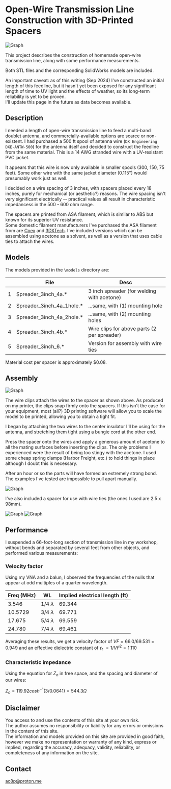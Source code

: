 # Open-Wire Transmission Line Construction with 3D-Printed Spacers

![Graph](img/Assembly.png)


This project describes the construction of homemade open-wire transmission line, along with some performance measurements.

Both STL files and the corresponding SolidWorks models are included.

An important caveat:  as of this writing (Sep 2024) I've constructed an initial length of this feedline,
but it hasn't yet been exposed for any significant length of time to UV light and the effects of weather, 
so its long-term reliability is yet to be proven.  
I'll update this page in the future as data becomes available.


## Description

I needed a length of open-wire transmission line to feed a multi-band doublet antenna, and commercially-available options are scarce or non-existent.
I had purchased a 500 ft spool of antenna wire (`DX Engineering DXE-ANTW-500`) for the antenna itself and decided to construct the feedline from the same material.
This is a 14 AWG stranded wire with a UV-resistant PVC jacket.

It appears that this wire is now only available in smaller spools (300, 150, 75 feet).
Some other wire with the same jacket diameter (0.115") would presumably work just as well.

I decided on a wire spacing of 3 inches, with spacers placed every 18 inches, purely for mechanical (or aesthetic?) reasons.
The wire spacing isn't very significant electrically -- practical values all result in characteristic impedancess in the 500 - 600 ohm range.

The spacers are printed from ASA filament, which is similar to ABS but known for its superior UV resistance.  
Some domestic filament manufacturers I've purchased the ASA filament from are [Coex](https://coex3d.com/) and [3DXTech](https://www.3dxtech.com/).
I've included versions which can be assembled using acetone as a solvent,  as well as a version that uses cable ties to attach the wires.


## Models

The models provided in the `\models` directory are:


| | File | Desc |
| :---: | --- | --- |
| 1 | Spreader_3inch_4a.* | 3 inch spreader (for welding with acetone) |
| 2 | Spreader_3inch_4a_1hole.* | ...same, with (1) mounting hole |
| 3 | Spreader_3inch_4a_2hole.* | ...same, with (2) mounting holes |
| 4 | Spreader_3inch_4b.* | Wire clips for above parts (2 per spreader) |
| 5 | Spreader_3inch_6.* | Version for assembly with wire ties |



Material cost per spacer is approximately $0.08.


## Assembly

![Graph](img/Exploded.png)

The wire clips attach the wires to the spacer as shown above.  As produced on my printer, the clips snap firmly onto the spacers.
If this isn't the case for your equipment, most (all?) 3D printing software will allow you to scale the model to be printed, allowing you
to obtain a tight fit.

I began by attaching the two wires to the center insulator I'll be using for the antenna, and stretching them tight using a bungie cord at the other end.

Press the spacer onto the wires and apply a generous amount of acetone to all the mating surfaces before inserting the clips.
The only problems I experienced were the result of being too stingy with the acetone.
I used some cheap spring clamps (Harbor Freight, etc.) to hold things in place although I doubt this is necessary.

After an hour or so the parts will have formed an extremely strong bond. The examples I've tested are impossible to pull apart manually.


![Graph](img/Assemble.png)


I've also included a spacer for use with wire ties (the ones I used are 2.5 x 98mm).

![Graph](img/Wire_tie.png)
![Graph](img/Wire_tie_examples.png)



## Performance

I suspended a 66-foot-long section of transmission line in my workshop, without bends and separated by several feet from other objects, 
and performed various measurements:

### Velocity factor
Using my VNA and a balun, I observed the frequencies of the nulls that appear at odd multiples of a quarter wavelength.

| Freq (MHz) | WL | Implied electrical length (ft) |
| --- | --- | --- |
| 3.546 | 1/4 $\lambda$ | 69.344 |
| 10.5729 | 3/4 $\lambda$ | 69.771 |
| 17.675 | 5/4 $\lambda$ | 69.559 |
| 24.780 | 7/4 $\lambda$ | 69.461 |

Averaging these results, we get a velocity factor of $VF = 66.0 / 69.531 = 0.949$ 
and an effective dielectric constant of $\epsilon$<sub>r</sub> $= 1/VF^2 = 1.110$


### Characteristic impedance

Using the equation for $Z_o$ in free space, and the spacing and diameter of our wires:

$Z_o = 119.92 cosh^{-1}(3 / 0.0641) = 544.3 \Omega$



## Disclaimer
You access to and use the contents of this site at your own risk.\
The author assumes no responsibility or liability for any errors or omissions in the content of this site.\
The information and models provided on this site are provided in good faith, however we make no representation  or warranty of any kind,
express or implied, regarding the accuracy, adequacy,  validity, reliability, or completeness of any information on the site.


## Contact
ac8p@proton.me


